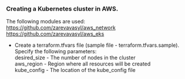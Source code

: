 ### Creating a Kubernetes cluster in AWS.

The following modules are used:<br />
https://github.com/zarevavasyl/aws_network<br />
https://github.com/zarevavasyl/aws_eks


* Create a terraform.tfvars file (sample file - terraform.tfvars.sample). Specify the following parameters:<br />
desired_size - The number of nodes in the cluster<br />
aws_region - Region where all resources will be created<br />
kube_config - The location of the kube_config file<br />
